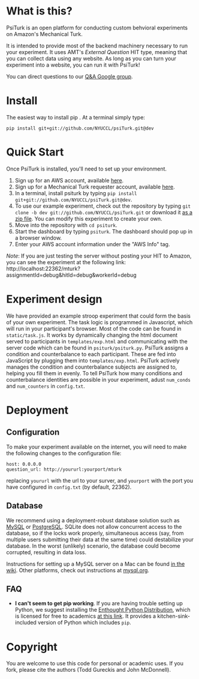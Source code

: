 
What is this?
============

PsiTurk is an open platform for conducting custom behvioral experiments on
Amazon's Mechanical Turk. 

It is intended to provide most of the backend machinery necessary to run your
experiment. It uses AMT's _External Question_ HIT type, meaning that you can
collect data using any website. As long as you can turn your experiment into a
website, you can run it with PsiTurk!

You can direct questions to our [Q&A Google group](https://groups.google.com/d/forum/psiturk).

Install
=======

The easiest way to install pip . At a terminal simply type:

    pip install git+git://github.com/NYUCCL/psiTurk.git@dev


Quick Start
===========

Once PsiTurk is installed, you'll need to set up your environment.

1. Sign up for an AWS account, available [here](http://aws.amazon.com/).
2. Sign up for a Mechanical Turk requester account, available
   [here](https://requester.mturk.com/).
3. In a terminal, install psiturk by typing `pip install
   git+git://github.com/NYUCCL/psiTurk.git@dev`.
3. To use our example experiment, check out the repository by typing `git clone -b dev
   git://github.com/NYUCCL/psiTurk.git` or download it [as a zip
   file](https://github.com/NYUCCL/psiTurk/archive/master.zip).  You can modify
   this experiment to create your own.
4. Move into the repository with `cd psiturk`.
5. Start the dashboard by typing `psiturk`. The dashboard should pop up in a browser window.
6. Enter your AWS account information under the "AWS Info" tag.

*Note*: If you are just testing the server without posting your HIT to Amazon,
you can see the experiment at the following link:
http://localhost:22362/mturk?assignmentId=debug&hitId=debug&workerId=debug


Experiment design
=================

We have provided an example stroop experiment that could form the basis of your
own experiment. The task logic is programmed in Javascript, which will run in
your participant's browser. Most of the code can be found in `static/task.js`.
It works by dynamically changing the html document served to participants in
`templates/exp.html` and communicating with the server code which can be found
in `psiturk/psiturk.py`. PsiTurk assigns a condition and counterbalance to each
participant. These are fed into JavaScript by plugging them into
`templates/exp.html`. PsiTurk actively manages the condition and counterbalance
subjects are assigned to, helping you fill them in evenly. To tell PsiTurk how
many conditions and counterbalance identities are possible in your experiment,
adust `num_conds` and `num_counters` in `config.txt`.

Deployment
==========

Configuration
------------
To make your experiment available on the internet, you will need to make the
following changes to the configuration file:

    host: 0.0.0.0
    question_url: http://yoururl:yourport/mturk

replacing `yoururl` with the url to your surver, and `yourport` with the port
you have configured in `config.txt` (by default, 22362).

Database
--------

We recommend using a deployment-robust database solution such as
[MySQL](http://www.mysql.org) or [PostgreSQL](http://www.postgresql.org).
SQLite does not allow concurrent access to the database, so if the locks work
properly, simultaneous access (say, from multiple users submitting their data
at the same time) could destabilize your database. In the worst (unlikely)
scenario, the database could become corrupted, resulting in data loss.

Instructions for setting up a MySQL server on a Mac can be found 
[in the wiki](https://github.com/NYUCCL/psiTurk/wiki/Macintosh-Configuration).
Other platforms, check out instructions at
[mysql.org](http://dev.mysql.com/doc/refman/5.5/en//installing.html).

FAQ
---

 * **I can't seem to get pip working**.  If you are having trouble setting up
   Python, we suggest installing the [Enthought Python
   Distribution](https://www.enthought.com/products/epd/), which is licensed
   for free to academics [at this
   link](https://www.enthought.com/products/canopy/academic/). It provides a
   kitchen-sink-included version of Python which includes `pip`.

Copyright
=========
You are welcome to use this code for personal or academic uses. If you fork,
please cite the authors (Todd Gureckis and John McDonnell).



